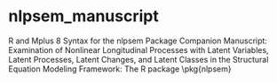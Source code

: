 # nlpsem_manuscript
R and Mplus 8 Syntax for the nlpsem Package Companion Manuscript: Examination of Nonlinear Longitudinal Processes with Latent Variables, Latent Processes, Latent Changes, and Latent Classes in the Structural Equation Modeling Framework: The R package \pkg{nlpsem}
